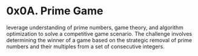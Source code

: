 # 0x0A. Prime Game
leverage  understanding of prime numbers, game theory, and algorithm optimization to solve a competitive game scenario. The challenge involves determining the winner of a game based on the strategic removal of prime numbers and their multiples from a set of consecutive integers.
